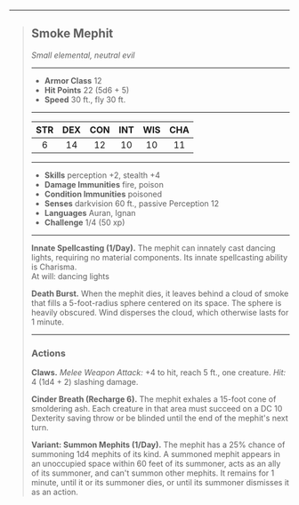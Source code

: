 ***
> ## Smoke Mephit
> *Small elemental, neutral evil*
> 
> ***
> 
> - **Armor Class** 12
> - **Hit Points** 22 (5d6 + 5)
> - **Speed** 30 ft., fly 30 ft.
> 
> ***
> 
> |STR|DEX|CON|INT|WIS|CHA|
> |:---:|:---:|:---:|:---:|:---:|:---:|
> |6|14|12|10|10|11|
> 
> ***
> 
> - **Skills** perception +2, stealth +4
> - **Damage Immunities** fire, poison
> - **Condition Immunities** poisoned
> - **Senses** darkvision 60 ft., passive Perception 12
> - **Languages** Auran, Ignan
> - **Challenge** 1/4 (50 xp)
> 
> ***
> 
> **Innate Spellcasting (1/Day).** The mephit can innately cast dancing lights, requiring no material components. Its innate spellcasting ability is Charisma.  
> At will: dancing lights
> 
> **Death Burst.** When the mephit dies, it leaves behind a cloud of smoke that fills a 5-foot-radius sphere centered on its space. The sphere is heavily obscured. Wind disperses the cloud, which otherwise lasts for 1 minute.
> 
> ***
> 
> ### Actions
> **Claws.** *Melee Weapon Attack:* +4 to hit, reach 5 ft., one creature. *Hit:* 4 (1d4 + 2) slashing damage.
> 
> **Cinder Breath (Recharge 6).** The mephit exhales a 15-foot cone of smoldering ash. Each creature in that area must succeed on a DC 10 Dexterity saving throw or be blinded until the end of the mephit's next turn.
> 
> **Variant: Summon Mephits (1/Day).** The mephit has a 25% chance of summoning 1d4 mephits of its kind. A summoned mephit appears in an unoccupied space within 60 feet of its summoner, acts as an ally of its summoner, and can't summon other mephits. It remains for 1 minute, until it or its summoner dies, or until its summoner dismisses it as an action.